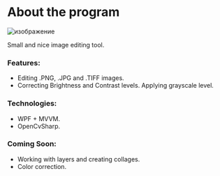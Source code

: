 # About the program
![изображение](https://github.com/user-attachments/assets/a536a5e6-00d0-4b8b-859c-b1f825e5fa5f)

Small and nice image editing tool.

### Features:
* Editing .PNG, .JPG and .TIFF images.
* Correcting Brightness and Contrast levels.
   Applying grayscale level.

### Technologies:
* WPF + MVVM.
* OpenCvSharp.

### Coming Soon:
* Working with layers and creating collages.
* Color correction.
